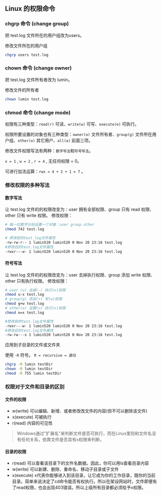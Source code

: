 ## Linux 的权限命令 
### chgrp 命令 (change group)

把 test.log 文件所在的用户组改为users。

修改文件所在的用户组

``` bash
chgrp users test.log
```

### chown 命令 (change owner)

把 test.log 文件所有者改为 lumin。

修改文件的所有者

``` bash
chown lumin test.log
```

### chmod 命令 (change mode)

权限有三种类型：`read(r)` 可读、`write(w)` 可写、`execute(e)` 可执行。

权限所要设置的对象也有三种类型：`owner(o)` 文件所有者、`group(g)` 文件所在用户组、`other(o)` 其它用户、`all(a)` 前面三项。

修改文件权限写法有两种：`数字写法`和`符号写法`。

 `x = 1` , `w = 2` , `r = 4` , 无任何权限 = 0。

可进行加法运算：`rwx = 4 + 2 + 1 = 7` 。

### 修改权限的多种写法

#### 数字写法

让 test.log 文件的的权限改变为：user 拥有全部权限、group 只有 read 权限、other 只有 write 权限。
修改权限：

``` bash
# 每一位数字分别设置一个对象：user group other
chmod 742 test.log

# 修改前的test.log文件属性
-rw-rw-r-- 1 lumin520 lumin520 0 Nov 20 23:16 test.log
#修改后的test.log文件属性
-rwxr---w- 1 lumin520 lumin520 0 Nov 20 23:16 test.log
```

#### 符号写法

让 test.log 文件的的权限改变为：user 去掉执行权限、group 添加 write 权限、other 只有执行权限。
修改权限：

``` bash
# user (u) 去掉(-) 执行(x)权限
chmod u-x test.log
# group(g) 添加(+) 写(w)权限
chmod g+w test.log
# other(o) 设置(=) 执行(x)权限
chmod o=x test.log

#修改前的test.log文件属性
-rwxr---w- 1 lumin520 lumin520 0 Nov 20 23:16 test.log
#修改后的test.log文件属性
-rw-rw---x 1 lumin520 lumin520 0 Nov 20 23:16 test.log
```

应用到子目录的文件或文件夹

使用 `-R` 符号。 `R = recursive = 递归` 

``` bash
chgrp -R lumin testDir
chown -R lumin testDir
chmod -R 755 lumin testDir
```

### 权限对于文件和目录的区别

#### 文件的权限

* w(write) 可以编辑、新增、或者修改改文件的内容(但不可以删除该文件)
* x(execute) 可被执行
* r(read) 内容的可见性

> Windows通过"扩展名"来判断文件是否可执行，而在Linux里则和文件名没有任何关系，依靠文件是否具有x权限来判断。

#### 目录的权限

* r(read)  可以查看该目录下的文件名数据。因此，你可以用ls查看目录内容
* w(write)  可以新建、删除、重命名、移动子目录或子文件
* x(execute)  x代表你能够进入到该目录，让它成为你的工作目录，既你的当前目录。简单来说决定了cd命令能否有权执行。所以在架设网站时，文件即便有了read权限，也会出现403错误。所以上级所有目录都必须给予x权限。
